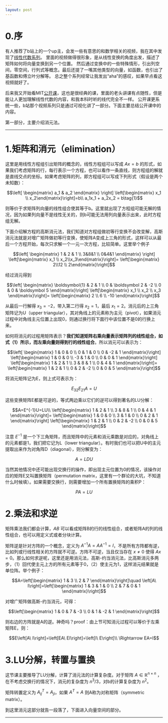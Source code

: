 ```yaml
---
layout: post
---
```


# 0.序
有人推荐了b站上的一个up主，会发一些有意思的和数学相关的视频，我在其中发现了[线性代数系列](http://)。
里面的视频做得很形象，是从线性变换的角度出发，描述了矩阵如何将向量变换到另一个位置。
然后通过变换中的一些特殊情形，引出列空间，零空间，行列式等概念。最后还提了一嘴其他类型的向量，如函数，也引出了基函数和傅立叶分解等。
总之整个系列经常让我发出“aha”的感叹，如果早点看这视频就好了。

后来我又开始看MIT[公开课](http://)，这也是很经典的课，里面的老头讲课有点随性，但是能让人更加理解线性代数的内容，和我本科时听的线代完全不一样。
公开课更系统一些，b站那个视频系列只是通过可视化讲了一部分。下面主要总结公开课中的内容。

第一部分，主要介绍消元法。

---

# 1.矩阵和消元（elimination）
这里是用线性方程组引出矩阵的概念的，线性方程组可以写成 $Ax=b$ 的形式，如果我们考虑矩阵的行，每行表示一个方程，也可以看作一条直线，则方程组的解就是直线交点的坐标。如果考虑矩阵的列，即方程组可以写成下列形式（假设是两个未知数）：

$$\left[ \begin{matrix} a_1 & a_2 \end{matrix} \right]
\left[\begin{matrix} x_1 \\ x_2\end{matrix}\right]=b\\
a_1x_1 + a_2x_2 = b\tag{1}$$

则等价于求矩阵列向量的线性组合使其等于b。这里就出现了方程组可能无解的情况，因为如果列向量不是线性无关的，则b可能无法用列向量表示出来，此时方程组无解。

下面介绍解方程的高斯消元法，我们知道对方程组做初等行变换不会改变解，高斯消元法就是对增广矩阵做初等行变换，使矩阵A变成上三角的形式，这样可以从最后一个方程开始，每次只求解一个一元一次方程，比较简单。这里举个例子

$$\left[ \begin{matrix} 1 & 2 & 1 \\ 3&8&1 \\ 0&4&1 \end{matrix} \right]
\left[\begin{matrix} x_1 \\ x_2\\x_3\end{matrix}\right]=
\left[\begin{matrix} 2\\12 \\ 2\end{matrix}\right]$$

经过消元得到

$$\left[ \begin{matrix}
\boldsymbol{1} & 2 & 1 \\
 0 & \boldsymbol 2 & -2 \\
  0 & 0 & \boldsymbol 5 \end{matrix}\right]
\left[\begin{matrix} x_1 \\ x_2 \\ x_3 \end{matrix}\right]=
\left[\begin{matrix} 2 \\ 6 \\ -10 \end{matrix}\right]$$

从最后一行解得 $x_3=-2$，带入第二行得 $x_2=1$，最后 $x_1=2$。消元后的上三角矩阵记为U（upper triangular），其对角线上的元素称为主元（pivot），如果消元过程中对角线主元位置上出现0，则通过换行将下面行中该位置不是0的行换上来。

如何将消元的过程用矩阵表示？**我们知道矩阵右乘向量表示矩阵列的线性组合，如式（1）所示，而左乘向量则得到行的线性组合**。所以消元可以表示为：

$$\left[ \begin{matrix} 1 & 0 & 0 \\ 0 &  1 & 0 \\ 0 & -2 & 1 \end{matrix}\right]
\left[\begin{matrix} 1 & 0 & 0 \\ -3 &  1 & 0 \\ 0 & 0 & 1 \end{matrix}\right]
\left[\begin{matrix} 1 & 2 & 1 \\ 3 & 8 & 1 \\ 0 & 4 & 1 \end{matrix}\right]=
\left[\begin{matrix} 1 & 2 & 1 \\ 0 & 2 & -2 \\ 0 & 0 &  5 \end{matrix}\right]$$

将消元矩阵记为E，则上式可表示为：

$$E_{32}E_{21}A=U$$

这些变换矩阵E都是可逆的，等式两边乘以它们的逆可以得到著名的LU分解：

$$A=E^{-1}U=LU\\
\left[\begin{matrix} 1 & 2 & 1 \\ 3 & 8 & 1 \\ 0 & 4 & 1 \end{matrix}\right]=
\left[\begin{matrix} 1 & 0 & 0 \\ 3 & 1 & 0 \\ 0 & 2 & 1 \end{matrix}\right]
\left[\begin{matrix} 1 & 2 & 1 \\ 0 & 2 & -2 \\ 0 & 0 &  5 \end{matrix}\right]$$

注意 $E^{-1}$ 是一个下三角矩阵，而且矩阵中的元素和消元乘数是对应的，对角线上的元素都是1，我们把它记为L（lower triangular）。有时我们也可以把U中的主元提取出来作为对角阵D（diagonal），则分解变为：

$$A=LDU$$

当然其他情况中还可能出现交换行的操作，即出现主元位置为0的情况，该操作对应的矩阵E又叫置换矩阵（permutation matrix，这里有一个群论的大坑，不知道什么时候填）。如果需要交换行，则需要增加一个所有置换矩阵的乘积P：

$$PA=LU$$

# 2.乘法和求逆
矩阵乘法我们都会计算，$AB$ 可以看成矩阵B的行的线性组合，或者矩阵A的列的线性组合，也可以用定义式或者分块计算。

矩阵逆是针对方阵的一个概念，定义为 $A^{-1}A=AA^{-1}=I$，不是所有方阵都有逆，比如列或行线性相关的方阵就不可逆。方阵不可逆，当且仅当存在 $x\neq 0$ 使得 $Ax=0$。那么如何求逆呢，这里还是用消元法，高斯-约当消元法，比高斯消元多两步，（1）回代使主元上方的所有元素等于0，（2）使主元为1，这样消元结果就是单位阵。举个例子：

$$A=\left[\begin{matrix} 1 & 3 \\ 2 & 7 \end{matrix}\right]\quad
\left[A\ I\right]=\left[\begin{matrix} 1 & 3 & 1 & 0 \\ 2 & 7 & 0 & 1 \end{matrix}\right]$$

对增广矩阵做高斯-约当消元，可得：

$$\left[\begin{matrix} 1 & 0 & 7 & -3 \\ 0 & 1 & -2 & 1 \end{matrix}\right]$$

则右边的方阵就是A的逆。神奇吗？proof：由上节可知消元过程可以等价于左乘矩阵E，则：

$$E\left[A\ I\right]=\left[EA\ EI\right]=\left[I\ E\right]\\ \Rightarrow EA=I$$

# 3.LU分解，转置与置换
这节课主要推导了LU分解，计算了消元法的计算复杂度。对于矩阵 $A\in \mathbb{R}^{n\times n}$ ，在不考虑交换行的情况下，消元的复杂度为 $n^3/3$，对b的计算复杂度为 $n^2$。

矩阵转置定义为 $A_{ij}^T=A_{ji}$，如果 $A^T=A$ 则A称为对称矩阵（symmetric matrix）。

到这里消元这部分就告一段落了，下面进入向量空间的部分。

---
